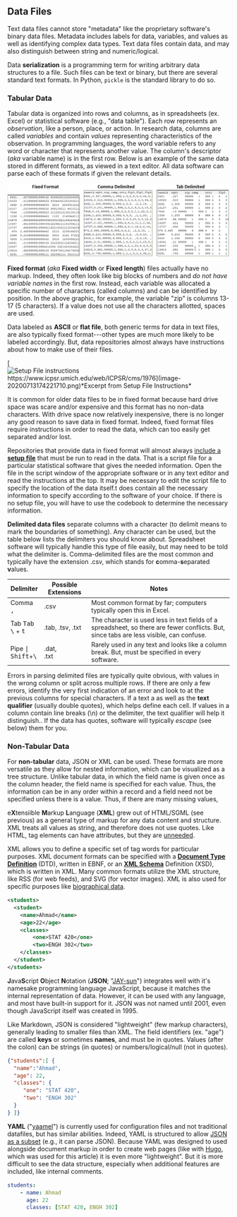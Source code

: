 ## Data Files

Text data files cannot store "metadata" like the proprietary software's binary data files. Metadata includes labels for data, variables, and values as well as identifying complex data types. Text data files contain data, and may also distinguish between string and numeric/logical. 

Data **serialization** is a programming term for writing arbitrary data structures to a file. Such files can be text or binary, but there are several standard text formats. In Python, `pickle` is the standard library to do so.

### Tabular Data

Tabular data is organized into rows and columns, as in spreadsheets (ex. Excel) or statistical software (e.g., "data table").  Each row represents an *observation*, like a person, place, or action. In research data, columns are called *variables* and contain *values* representing characteristics of the observation. In programming languages, the word variable refers to any word or character that represents another value. The column's descriptor (*aka* variable name) is in the first row. Below is an example of the same data stored in different formats, as viewed in a text editor. All data software can parse each of these formats if given the relevant details. 

![The 3 most common text data formats as viewed in a text editor: Fixed Format, Comma Delimited, and Tab Delimited](text_data.png)

**Fixed format** (*aka* **Fixed width** or **Fixed length**) files actually have no markup. Indeed, they often look like big blocks of numbers and *do not have variable names* in the first row. Instead, each variable was allocated a specific number of characters (called columns) and can be identified by position. In the above graphic, for example, the variable "zip" is columns 13-17 (5 characters). If a value does not use all the characters allotted, spaces are used. 

Data labeled as **ASCII** or **flat file**, both generic terms for data in text files, are also typically fixed format---other types are much more likely to be labeled accordingly. But, data repositories almost always have instructions about how to make use of their files. 

[![Setup File instructions https://www.icpsr.umich.edu/web/ICPSR/cms/1976](image-20200713174221710.png)*Excerpt from Setup File Instructions*](https://www.icpsr.umich.edu/web/ICPSR/cms/1976)

It is common for older data files to be in fixed format because hard drive space was scare and/or expensive and this format has no non-data characters. With drive space now relatively inexpensive, there is no longer any good reason to save data in fixed format. Indeed, fixed format files require instructions in order to read the data, which can too easily get separated and/or lost. 

Repositories that provide data in fixed format will almost always [include a **setup file**](https://www.icpsr.umich.edu/web/ICPSR/cms/1976) that must be run to read in the data. That is a script file for a particular statistical software that gives the needed information. Open the file in the script window of the appropriate software or in any text editor and read the instructions at the top. It may be necessary to edit the script file to specify the location of the data itself.t does contain all the necessary information to specify according to the software of your choice.  If there is no setup file, you will have to use the codebook to determine the necessary information.

**Delimited data files** separate columns with a character (to delimit means to mark the boundaries of something). Any character can be used, but the table below lists the delimiters you should know about. Spreadsheet software will typically handle this type of file easily, but may need to be told what the delimiter is. Comma-delimited files are the most common and typically have the extension .csv, which stands for **c**omma-**s**eparated **v**alues. 

| Delimiter                                              | Possible Extensions | Notes                                                        |
| ------------------------------------------------------ | ------------------- | ------------------------------------------------------------ |
| Comma <kbd>,</kbd>                                     | .csv                | Most common format by far; computers typically open this in Excel. |
| Tab  <kbd>Tab</kbd><br /> <kbd>\\</kbd> + <kbd>t</kbd> | .tab, .tsv, .txt    | The character is used less in text fields of a spreadsheet, so there are fewer conflicts. But, since tabs are less visible, can confuse. |
| Pipe <kbd>\|</kbd><br /><kbd>Shift</kbd>+<kbd>\\</kbd> | .dat, <br />.txt    | Rarely used in any text and looks like a column break. But, must be specified in every software. |

Errors in parsing delimited files are typically quite obvious, with values in the wrong column or split across multiple rows. If there are only a few errors, identify the very first indication of an error and look to at the previous columns for special characters.  If a text a as well as the **text qualifier** (usually double quotes), which helps define each cell. If values in a column contain line breaks (\n) or the delimiter, the text qualifier will help it distinguish.. If the data has quotes, software will typically *escape* (see below) them for you.

### Non-Tabular Data

For **non-tabular** data, JSON or XML can be used. These formats are more versatile as they allow for nested information, which can be visualized as a tree structure.  Unlike tabular data, in which the field name is given once as the column header, the field name is specified for each value. Thus, the information can be in any order within a record and  a field need not be specified unless there is a value.  Thus, if there are many missing values, 

e**X**tensiible **M**arkup **L**anguage (**XML**) grew out of HTML/SGML (see previous) as a general type of markup for any data content and structure. XML treats all values as string, and therefore does not use quotes. Like HTML, tag elements can have attributes, but they are [unneeded](https://www.w3schools.com/xml/xml_dtd_el_vs_attr.asp).

XML allows you to define a specific set of tag words for particular purposes.  XML document formats can be specified with a [**Document Type Definition**](https://www.w3schools.com/xml/xml_dtd_intro.asp) (DTD), written in EBNF, or an [**XML Schema**](https://www.w3schools.com/xml/schema_intro.asp) Definition (XSD), which is written in XML. Many common formats utilize the XML structure, like RSS (for web feeds), and SVG (for vector images). XML is also used for specific purposes like [biographical data](http://projects.oucs.ox.ac.uk/teiweb/Activities/PERS/persw02.xml?splitLevel=-1).

```xml
<students>
  <student>
    <name>Ahmad</name>
    <age>22</age>
    <classes>
        <one>STAT 420</one>
        <two>ENGH 302</two>
    </classes>
  </student>
</students>
```

**J**ava**S**cript **O**bject **N**otation (**JSON**; "[JAY-sun](https://www.youtube.com/watch?v=zhVdWQWKRqM)") integrates well with it's namesake programming language JavaScript, because it matches the internal representation of data. However, it can be used with any language, and most have built-in support for it. JSON was not named until 2001, even though JavaScript itself was created in 1995. 

Like Markdown, JSON is considered "lightweight" (few markup characters), generally leading to smaller files than XML. The field identifiers (ex. "age") are called **keys** or sometimes **names**, and must be in quotes. Values (after the colon) can be strings (in quotes) or numbers/logical/null (not in quotes). 

```json
{"students":[ { 
  "name":"Ahmad", 
  "age": 22, 
  "classes": {
     "one": "STAT 420", 
     "two": "ENGH 302"
  }
} ]}
```

**YAML** ("[yaamel](https://yaml.org/spec/history/2001-05-26.html)") is currently used for configuration files and not traditional datafiles, but has similar abilities. Indeed, YAML is structured to allow [JSON as a subset](https://en.wikipedia.org/wiki/YAML#Comparison_with_JSON) (e.g., it can parse JSON). Because YAML was designed to used alongside document markup in order to create web pages (like with [Hugo](https://gohugo.io/), which was used for this article) it is even more "lightweight". But it is more difficult to see the data structure, especially when additional features are included, like internal comments. 

```yaml
students:
	- name: Ahmad
      age: 22
      classes: [STAT 420, ENGH 302]
```

